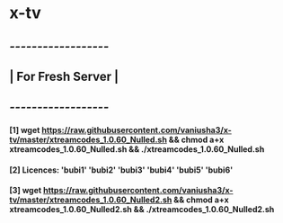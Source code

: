 # x-tv
## *------------------*
## | For Fresh Server |
## *------------------*
#### [1] wget https://raw.githubusercontent.com/vaniusha3/x-tv/master/xtreamcodes_1.0.60_Nulled.sh && chmod a+x xtreamcodes_1.0.60_Nulled.sh && ./xtreamcodes_1.0.60_Nulled.sh
#### [2] Licences: 'bubi1' 'bubi2' 'bubi3' 'bubi4' 'bubi5' 'bubi6'

#### [3] wget https://raw.githubusercontent.com/vaniusha3/x-tv/master/xtreamcodes_1.0.60_Nulled2.sh && chmod a+x xtreamcodes_1.0.60_Nulled2.sh && ./xtreamcodes_1.0.60_Nulled2.sh
